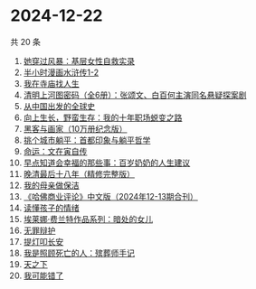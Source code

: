 # 2024-12-22

共 20 条

<!-- BEGIN WEREAD -->
<!-- 最后更新时间 2024-12-22 00:16:16 +0800 -->
1. [她穿过风暴：基层女性自救实录](https://weread.qq.com/web/bookDetail/b7b32fe0813ab9707g016a76)
1. [半小时漫画水浒传1-2](https://weread.qq.com/web/bookDetail/72f32e70813ab97d4g019946)
1. [我在寺庙找人生](https://weread.qq.com/web/bookDetail/a8132ad0813ab979cg015ab8)
1. [清明上河图密码（全6册）：张颂文、白百何主演同名悬疑探案剧](https://weread.qq.com/web/bookDetail/54432ff05c8966544e5bbfe)
1. [从中国出发的全球史](https://weread.qq.com/web/bookDetail/4d932f90813ab97d4g0180b1)
1. [向上生长，野蛮生存：我的十年职场蜕变之路](https://weread.qq.com/web/bookDetail/327325b0813ab9717g014fa0)
1. [黑客与画家（10万册纪念版）](https://weread.qq.com/web/bookDetail/5b9328f05dd9fb5b922d1eb)
1. [挑个城市躺平：首都印象与躺平哲学](https://weread.qq.com/web/bookDetail/2b832bf0813ab96f1g014e0f)
1. [命运：文在寅自传](https://weread.qq.com/web/bookDetail/f1b32ae0716e8160f1b348c)
1. [早点知道会幸福的那些事：百岁奶奶的人生建议](https://weread.qq.com/web/bookDetail/ae932cf0813ab950fg0198ae)
1. [晚清最后十八年（精修完整版）](https://weread.qq.com/web/bookDetail/787328c0813ab9683g0195cf)
1. [我的母亲做保洁](https://weread.qq.com/web/bookDetail/96932cc0813ab8676g01623c)
1. [《哈佛商业评论》中文版（2024年12-13期合刊）](https://weread.qq.com/web/bookDetail/30e32800813ab97fbg018c8c)
1. [读懂孩子的情绪](https://weread.qq.com/web/bookDetail/41532ac071e5d3f241572c4)
1. [埃莱娜·费兰特作品系列：暗处的女儿](https://weread.qq.com/web/bookDetail/42132f80813ab9720g0102e1)
1. [无罪辩护](https://weread.qq.com/web/bookDetail/2c232da0813ab9726g01820e)
1. [提灯叩长安](https://weread.qq.com/web/bookDetail/49232380813ab9707g014133)
1. [我是照顾死亡的人：殡葬师手记](https://weread.qq.com/web/bookDetail/c0f324a0813ab96c5g01137b)
1. [天之下](https://weread.qq.com/web/bookDetail/4de326a0721770aa4de95f4)
1. [我可能错了](https://weread.qq.com/web/bookDetail/253321f0813ab96fcg010512)
<!-- END WEREAD -->